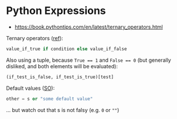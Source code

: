 # Python Expressions

* <https://book.pythontips.com/en/latest/ternary_operators.html>

Ternary operators ([ref](https://book.pythontips.com/en/latest/ternary_operators.html)):

```python
value_if_true if condition else value_if_false
```

Also using a tuple, because `True == 1` and `False == 0` (but generally disliked, and both elements will be evaluated):

```python
(if_test_is_false, if_test_is_true)[test]
```

Default values ([SO](https://stackoverflow.com/a/4978745/125246)):

```python
other = s or "some default value"
```

... but watch out that s is not falsy (e.g. `0` or `""`)